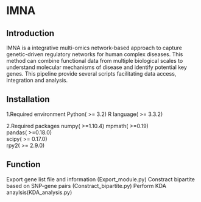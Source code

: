 # IMNA

## Introduction

IMNA is a integrative multi-omics network-based approach to capture genetic-driven regulatory networks for human complex diseases. This method can combine functional data from multiple biological scales to understand molecular mechanisms of disease and identify potential key genes. This pipeline provide several scripts facilitating data access, integration and analysis. 

## Installation
1.Required environment
Python( >= 3.2)
R language( >= 3.3.2)

2.Required packages
numpy( >=1.10.4) 
mpmath( >=0.19)  
pandas( >=0.18.0)   
scipy( >= 0.17.0)     
rpy2( >= 2.9.0)   

## Function
Export gene list file and information (Export_module.py)
Constract bipartite based on SNP-gene pairs (Constract_bipartite.py)
Perform KDA anaylsis(KDA_analysis.py)
